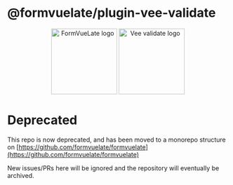 # @formvuelate/plugin-vee-validate

<p align="center">
    <img width="150px" src="https://avatars1.githubusercontent.com/u/68271974?s=200&v=4" title="FormVueLate logo">
    <img width="150px" src="https://github.com/logaretm/vee-validate/raw/main/logo.png" title="Vee validate logo">
</p>

# Deprecated

This repo is now deprecated, and has been moved to a monorepo structure on [https://github.com/formvuelate/formvuelate](https://github.com/formvuelate/formvuelate)

New issues/PRs here will be ignored and the repository will eventually be archived. 
